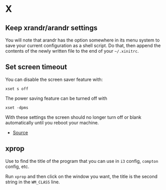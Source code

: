 # X

## Keep xrandr/arandr settings

You will note that arandr has the option somewhere in its menu system to save your current configuration as a shell script. Do that, then append the contents of the newly written file to the end of your `~/.xinitrc`.


## Set screen timeout

You can disable the screen saver feature with:
```shell
xset s off
```
The power saving feature can be turned off with
```shell
xset -dpms
```
With these settings the screen should no longer turn off or blank automatically until you reboot your machine.
- [Source](https://askubuntu.com/questions/763994/screen-times-out-in-i3-wm)


## xprop

Use to find the title of the program that you can use in `i3` config, `compton` config, etc.

Run `xprop` and then click on the window you want, the title is the second string in the `WM_CLASS` line.
